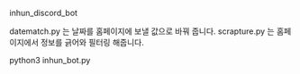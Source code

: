 inhun_discord_bot

datematch.py 는 날짜를 홈페이지에 보낼 값으로 바꿔 줍니다.
scrapture.py 는 홈페이지에서 정보를 긁어와 필터링 해줍니다.

python3 inhun_bot.py
